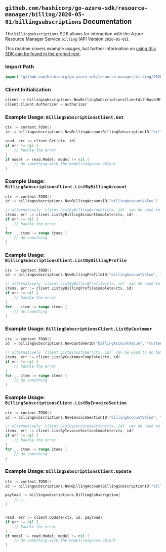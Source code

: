 
## `github.com/hashicorp/go-azure-sdk/resource-manager/billing/2020-05-01/billingsubscriptions` Documentation

The `billingsubscriptions` SDK allows for interaction with the Azure Resource Manager Service `billing` (API Version `2020-05-01`).

This readme covers example usages, but further information on [using this SDK can be found in the project root](https://github.com/hashicorp/go-azure-sdk/tree/main/docs).

### Import Path

```go
import "github.com/hashicorp/go-azure-sdk/resource-manager/billing/2020-05-01/billingsubscriptions"
```


### Client Initialization

```go
client := billingsubscriptions.NewBillingSubscriptionsClientWithBaseURI("https://management.azure.com")
client.Client.Authorizer = authorizer
```


### Example Usage: `BillingSubscriptionsClient.Get`

```go
ctx := context.TODO()
id := billingsubscriptions.NewBillingAccountBillingSubscriptionID("billingAccountValue", "subscriptionIdValue")

read, err := client.Get(ctx, id)
if err != nil {
	// handle the error
}
if model := read.Model; model != nil {
	// do something with the model/response object
}
```


### Example Usage: `BillingSubscriptionsClient.ListByBillingAccount`

```go
ctx := context.TODO()
id := billingsubscriptions.NewBillingAccountID("billingAccountValue")

// alternatively `client.ListByBillingAccount(ctx, id)` can be used to do batched pagination
items, err := client.ListByBillingAccountComplete(ctx, id)
if err != nil {
	// handle the error
}
for _, item := range items {
	// do something
}
```


### Example Usage: `BillingSubscriptionsClient.ListByBillingProfile`

```go
ctx := context.TODO()
id := billingsubscriptions.NewBillingProfileID("billingAccountValue", "billingProfileValue")

// alternatively `client.ListByBillingProfile(ctx, id)` can be used to do batched pagination
items, err := client.ListByBillingProfileComplete(ctx, id)
if err != nil {
	// handle the error
}
for _, item := range items {
	// do something
}
```


### Example Usage: `BillingSubscriptionsClient.ListByCustomer`

```go
ctx := context.TODO()
id := billingsubscriptions.NewCustomerID("billingAccountValue", "customerValue")

// alternatively `client.ListByCustomer(ctx, id)` can be used to do batched pagination
items, err := client.ListByCustomerComplete(ctx, id)
if err != nil {
	// handle the error
}
for _, item := range items {
	// do something
}
```


### Example Usage: `BillingSubscriptionsClient.ListByInvoiceSection`

```go
ctx := context.TODO()
id := billingsubscriptions.NewInvoiceSectionID("billingAccountValue", "billingProfileValue", "invoiceSectionValue")

// alternatively `client.ListByInvoiceSection(ctx, id)` can be used to do batched pagination
items, err := client.ListByInvoiceSectionComplete(ctx, id)
if err != nil {
	// handle the error
}
for _, item := range items {
	// do something
}
```


### Example Usage: `BillingSubscriptionsClient.Update`

```go
ctx := context.TODO()
id := billingsubscriptions.NewBillingAccountBillingSubscriptionID("billingAccountValue", "subscriptionIdValue")

payload := billingsubscriptions.BillingSubscription{
	// ...
}


read, err := client.Update(ctx, id, payload)
if err != nil {
	// handle the error
}
if model := read.Model; model != nil {
	// do something with the model/response object
}
```

